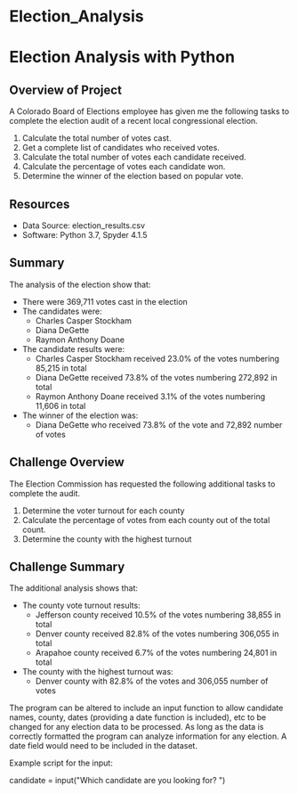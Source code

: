 # Election_Analysis

# Election Analysis with Python

## Overview of Project
A Colorado Board of Elections employee has given me the following tasks to complete the election audit of a recent local congressional election.

1. Calculate the total number of votes cast.
2. Get a complete list of candidates who received votes.
3. Calculate the total number of votes each candidate received.
4. Calculate the percentage of votes each candidate won.
5. Determine the winner of the election based on popular vote.

## Resources
- Data Source: election_results.csv
- Software: Python 3.7, Spyder 4.1.5

## Summary
The analysis of the election show that:
- There were 369,711 votes cast in the election
- The candidates were:
    - Charles Casper Stockham
    - Diana DeGette
    - Raymon Anthony Doane
- The candidate results were:
    - Charles Casper Stockham received 23.0% of the votes numbering 85,215 in total
    - Diana DeGette received 73.8% of the votes numbering 272,892 in total
    - Raymon Anthony Doane received 3.1% of the votes numbering 11,606 in total
- The winner of the election was:
    - Diana DeGette who received 73.8% of the vote and 72,892 number of votes

## Challenge Overview
The Election Commission has requested the following additional tasks to complete the audit.

1. Determine the voter turnout for each county
2. Calculate the percentage of votes from each county out of the total count.
3. Determine the county with the highest turnout

## Challenge Summary
The additional analysis shows that:
- The county vote turnout results:
    - Jefferson county received 10.5% of the votes numbering 38,855 in total
    - Denver county received 82.8% of the votes numbering 306,055 in total
    - Arapahoe county received 6.7% of the votes numbering 24,801 in total
- The county with the highest turnout was:
    - Denver county with 82.8% of the votes and 306,055 number of votes


The program can be altered to include an input function to allow candidate names, county, dates (providing a date function is included), etc to be changed for any election data to be processed. As long as the data is correctly formatted the program can analyze information for any election. A date field would need to be included in the dataset.

Example script for the input:

candidate = input("Which candidate are you looking for? ")

